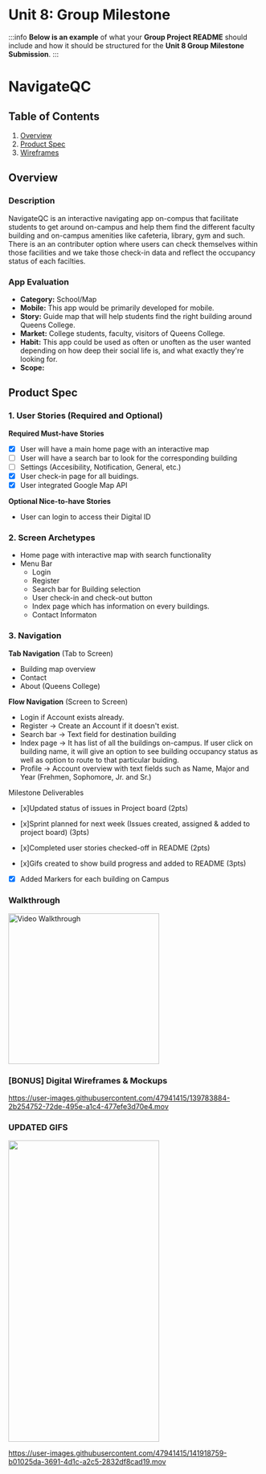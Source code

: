 Unit 8: Group Milestone
===

:::info
**Below is an example** of what your **Group Project README** should include and how it should be structured for the **Unit 8 Group Milestone Submission**.
:::

# NavigateQC 

## Table of Contents
1. [Overview](#Overview)
1. [Product Spec](#Product-Spec)
1. [Wireframes](#Wireframes)

## Overview
### Description
NavigateQC is an interactive navigating app on-compus that facilitate students to get around on-campus and help them find the different faculty building and on-campus amenities like cafeteria, library, gym and such. There is an an contributer option where users can check themselves within those facilities and we take those check-in data and reflect the occupancy status of each facilties. 

### App Evaluation
- **Category:** School/Map
- **Mobile:** This app would be primarily developed for mobile.
- **Story:** Guide map that will help students find the right building around Queens College.
- **Market:** College students, faculty, visitors of Queens College.
- **Habit:** This app could be used as often or unoften as the user wanted depending on how deep their social life is, and what exactly they're looking for.
- **Scope:** 

## Product Spec
### 1. User Stories (Required and Optional)

**Required Must-have Stories**

   -  [x] User will have a main home page with an interactive map
   -  [ ] User will have a search bar to look for the corresponding building
   -  [ ] Settings (Accesibility, Notification, General, etc.)
   -  [x] User check-in page for all buidings. 
   -  [x] User integrated Google Map API 

**Optional Nice-to-have Stories**

* User can login to access their Digital ID

### 2. Screen Archetypes

* Home page with interactive map with search functionality
* Menu Bar
    * Login
    * Register
    * Search bar for Building selection
    * User check-in and check-out button 
    * Index page which has information on every buildings.
    * Contact Informaton

### 3. Navigation

**Tab Navigation** (Tab to Screen)

* Building map overview
* Contact
* About (Queens College)


**Flow Navigation** (Screen to Screen)
* Login if Account exists already.
* Register -> Create an Account if it doesn't exist.
* Search bar -> Text field for destination building 
* Index page -> It has list of all the buildings on-campus. If user click on building name, it will give an option to see building occupancy status as well as option to route to that particular buiding.
* Profile -> Account overview with text fields such as Name, Major and Year (Frehmen, Sophomore, Jr. and Sr.)

Milestone Deliverables

- [x]Updated status of issues in Project board (2pts)

- [x]Sprint planned for next week (Issues created, assigned & added to project board) (3pts)

- [x]Completed user stories checked-off in README (2pts)

- [x]Gifs created to show build progress and added to README (3pts)

- [x] Added Markers for each building on Campus

### Walkthrough 

<img src='https://recordit.co/zpgCV0uKgg' title='Video Walkthrough' width='300px' alt='Video Walkthrough' />


### [BONUS] Digital Wireframes & Mockups

https://user-images.githubusercontent.com/47941415/139783884-2b254752-72de-495e-a1c4-477efe3d70e4.mov

### UPDATED GIFS

<img src="card_view.gif" width="300" height="600">




https://user-images.githubusercontent.com/47941415/141918759-b01025da-3691-4d1c-a2c5-2832df8cad19.mov


